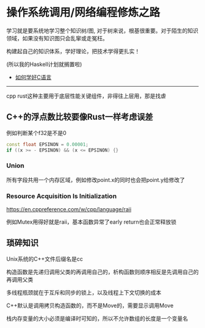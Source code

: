 # 操作系统调用/网络编程修炼之路

学习就是要系统地学习整个知识树/图, 对于树来说，根基很重要。对于陌生的知识领域，如果没有知识图只会乱窜或走冤枉。

构建起自己的知识体系，学好理论，把技术学得更扎实！

(所以我的Haskell计划就搁置啦)

- [如何学好C语言](https://coolshell.cn/articles/4102.html)

---

cpp rust这种主要用于底层性能关键组件，非得往上层用，那是找虐

## C++的浮点数比较要像Rust一样考虑误差

例如判断某个f32是不是0

```cpp
const float EPSINON = 0.00001;   
if ((x >= - EPSINON) && (x <= EPSINON) {}
```

### Union

所有字段共用一个内存区域，例如修改point.x的同时也会把point.y给修改了

### Resource Acquisition Is Initialization

https://en.cppreference.com/w/cpp/language/raii

例如Mutex用得好就是raii，基本函数异常了early return也会正常释放锁

## 琐碎知识

Unix系统的C++文件后缀名是cc

构造函数是先递归调用父类的再调用自己的，析构函数则顺序相反是先调用自己的再调用父类

多线程瓶颈就在于互斥和同步的锁上，以及线程上下文切换的成本

C++默认是调用拷贝构造函数的，而不是Move的，需要显示调用Move

栈内存变量的大小必须是编译时可知的，所以不允许数组的长度是一个变量名
